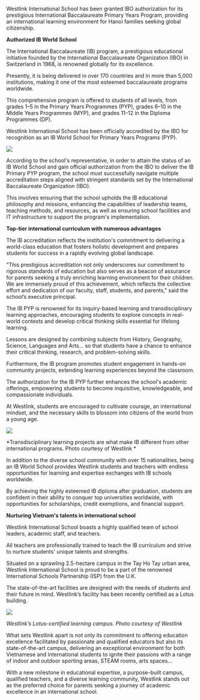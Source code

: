Westlink International School has been granted IBO authorization for its prestigious International Baccalaureate Primary Years Program, providing an international learning environment for Hanoi families seeking global citizenship.

**Authorized IB World School**

The International Baccalaureate (IB) program, a prestigious educational initiative founded by the International Baccalaureate Organization (IBO) in Switzerland in 1968, is renowned globally for its excellence.

Presently, it is being delivered in over 170 countries and in more than 5,000 institutions, making it one of the most esteemed baccalaureate programs worldwide.

This comprehensive program is offered to students of all levels, from grades 1–5 in the Primary Years Programmes (PYP), grades 6–10 in the Middle Years Programmes (MYP), and grades 11–12 in the Diploma Programmes (DP).

Westlink International School has been officially accredited by the IBO for recognition as an IB World School for Primary Years Programs (PYP).

![](https://i1-english.vnecdn.net/2024/05/15/Image-ExtractWord-0-Out-6060-1-8780-3858-1715747431.png?w=680&h=0&q=100&dpr=2&fit=crop&s=lSWTD-7hQjSkrsElj_TM8w)

According to the school's representative, in order to attain the status of an IB World School and gain official authorization from the IBO to deliver the IB Primary PYP program, the school must successfully navigate multiple accreditation steps aligned with stringent standards set by the International Baccalaureate Organization (IBO).

This involves ensuring that the school upholds the IB educational philosophy and missions, enhancing the capabilities of leadership teams, teaching methods, and resources, as well as ensuring school facilities and IT infrastructure to support the program's implementation.

**Top-tier international curriculum with numerous advantages**

The IB accreditation reflects the institution's commitment to delivering a world-class education that fosters holistic development and prepares students for success in a rapidly evolving global landscape.

"This prestigious accreditation not only underscores our commitment to rigorous standards of education but also serves as a beacon of assurance for parents seeking a truly enriching learning environment for their children. We are immensely proud of this achievement, which reflects the collective effort and dedication of our faculty, staff, students, and parents," said the school’s executive principal.

The IB PYP is renowned for its inquiry-based learning and transdisciplinary learning approaches, encouraging students to explore concepts in real-world contexts and develop critical thinking skills essential for lifelong learning.

Lessons are designed by combining subjects from History, Geography, Science, Languages and Arts... so that students have a chance to enhance their critical thinking, research, and problem-solving skills.

Furthermore, the IB program promotes student engagement in hands-on community projects, extending learning experiences beyond the classroom.

The authorization for the IB PYP further enhances the school's academic offerings, empowering students to become inquisitive, knowledgeable, and compassionate individuals.

At Westlink, students are encouraged to cultivate courage, an international mindset, and the necessary skills to blossom into citizens of the world from a young age.

![](https://i1-english.vnecdn.net/2024/05/14/Image-ExtractWord-1-Out-6804-1715681339.png?w=680&h=0&q=100&dpr=2&fit=crop&s=N9_dtDLHtHeFU4YycAFfUA)

*Transdisciplinary learning projects are what make IB different from other international programs. Photo courtesy of Westlink
*

In addition to the diverse school community with over 15 nationalities, being an IB World School provides Westlink students and teachers with endless opportunities for learning and expertise exchanges with IB schools worldwide.

By achieving the highly esteemed IB diploma after graduation, students are confident in their ability to conquer top universities worldwide, with opportunities for scholarships, credit exemptions, and financial support.

**Nurturing Vietnam's talents in international school**

Westlink International School boasts a highly qualified team of school leaders, academic staff, and teachers.

All teachers are professionally trained to teach the IB curriculum and strive to nurture students' unique talents and strengths.

Situated on a sprawling 2.5-hectare campus in the Tay Ho Tay urban area, Westlink International School is proud to be a part of the renowned International Schools Partnership (ISP) from the U.K.

The state-of-the-art facilities are designed with the needs of students and their future in mind. Westlink’s facility has been recently certified as a Lotus building.

![](https://i1-english.vnecdn.net/2024/05/14/Image-207850003-ExtractWord-2-4506-1769-1715681340.png?w=680&h=0&q=100&dpr=2&fit=crop&s=Qom2CLuThZaRlrqcsocZBQ)

*Westlink’s Lotus-certified learning campus. Photo courtesy of Westlink*

What sets Westlink apart is not only its commitment to offering education excellence facilitated by passionate and qualified educators but also its state-of-the-art campus, delivering an exceptional environment for both Vietnamese and international students to ignite their passions with a range of indoor and outdoor sporting areas, STEAM rooms, arts spaces...

With a new milestone in educational expertise, a purpose-built campus, qualified teachers, and a diverse learning community, Westlink stands out as the preferred choice for parents seeking a journey of academic excellence in an international school.